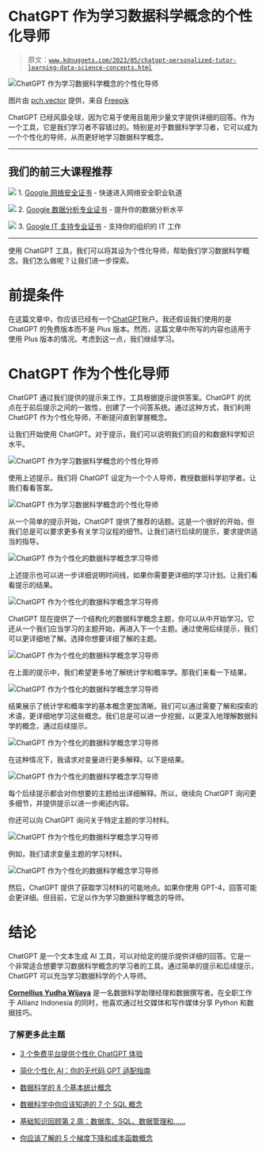 # ChatGPT 作为学习数据科学概念的个性化导师

> 原文：[`www.kdnuggets.com/2023/05/chatgpt-personalized-tutor-learning-data-science-concepts.html`](https://www.kdnuggets.com/2023/05/chatgpt-personalized-tutor-learning-data-science-concepts.html)

![ChatGPT 作为学习数据科学概念的个性化导师](img/264a0821e3de1fce0715086774036d8d.png)

图片由 [pch.vector](https://www.freepik.com/author/pch-vector) 提供，来自 [Freepik](https://www.freepik.com/)

ChatGPT 已经风靡全球，因为它易于使用且能用少量文字提供详细的回答。作为一个工具，它是我们学习者不容错过的。特别是对于数据科学学习者，它可以成为一个个性化的导师，从而更好地学习数据科学概念。

* * *

## 我们的前三大课程推荐

![](img/0244c01ba9267c002ef39d4907e0b8fb.png) 1\. [Google 网络安全证书](https://www.kdnuggets.com/google-cybersecurity) - 快速进入网络安全职业轨道

![](img/e225c49c3c91745821c8c0368bf04711.png) 2\. [Google 数据分析专业证书](https://www.kdnuggets.com/google-data-analytics) - 提升你的数据分析水平

![](img/0244c01ba9267c002ef39d4907e0b8fb.png) 3\. [Google IT 支持专业证书](https://www.kdnuggets.com/google-itsupport) - 支持你的组织的 IT 工作

* * *

使用 ChatGPT 工具，我们可以将其设为个性化导师，帮助我们学习数据科学概念。我们怎么做呢？让我们进一步探索。

# 前提条件

在这篇文章中，你应该已经有一个[ChatGPT](https://chat.openai.com/)账户。我还假设我们使用的是 ChatGPT 的免费版本而不是 Plus 版本。然而，这篇文章中所写的内容也适用于使用 Plus 版本的情况。考虑到这一点，我们继续学习。

# ChatGPT 作为个性化导师

ChatGPT 通过我们提供的提示来工作，工具根据提示提供答案。ChatGPT 的优点在于前后提示之间的一致性，创建了一个问答系统。通过这种方式，我们利用 ChatGPT 作为个性化导师，不断提问直到掌握概念。

让我们开始使用 ChatGPT。对于提示，我们可以说明我们的目的和数据科学知识水平。

![ChatGPT 作为学习数据科学概念的个性化导师](img/bb3360be5d97b78eca0d1a39c81d22c8.png)

使用上述提示，我们将 ChatGPT 设定为一个个人导师，教授数据科学初学者。让我们看看答案。

![ChatGPT 作为学习数据科学概念的个性化导师](img/5c85ba9fb4bb922e4d69656c0d904c62.png)

从一个简单的提示开始，ChatGPT 提供了推荐的话题。这是一个很好的开始，但我们总是可以要求更多有关学习议程的细节。让我们进行后续的提示，要求提供适当的指导。

![ChatGPT 作为个性化的数据科学概念学习导师](img/34c8a739c3e65559f2f9cda295eea68b.png)

上述提示也可以进一步详细说明时间线，如果你需要更详细的学习计划。让我们看看提示的结果。

![ChatGPT 作为个性化的数据科学概念学习导师](img/0b5025e43806091ad4910718761187f8.png)

ChatGPT 现在提供了一个结构化的数据科学概念主题，你可以从中开始学习。它还从一个我们应当学习的主题开始，再进入下一个主题。通过使用后续提示，我们可以更详细地了解。选择你想要详细了解的主题。

![ChatGPT 作为个性化的数据科学概念学习导师](img/2db135f261d2c4edab15053e4517de5f.png)

在上面的提示中，我们希望更多地了解统计学和概率学。那我们来看一下结果，

![ChatGPT 作为个性化的数据科学概念学习导师](img/d40e1661ddbae818a9393c76568476c0.png)

结果展示了统计学和概率学的基本概念更加清晰。我们可以通过需要了解和探索的术语，更详细地学习这些概念。我们总是可以进一步挖掘，以更深入地理解数据科学的概念，通过后续提示。

![ChatGPT 作为个性化的数据科学概念学习导师](img/db2b781ad85c67e20d544c58da786fd8.png)

在这种情况下，我请求对变量进行更多解释。以下是结果。

![ChatGPT 作为个性化的数据科学概念学习导师](img/f83ab6c190254e0b9645d19fee0e3413.png)

每个后续提示都会对你想要的主题给出详细解释。所以，继续向 ChatGPT 询问更多细节，并提供提示以进一步阐述内容。

你还可以向 ChatGPT 询问关于特定主题的学习材料。

![ChatGPT 作为个性化的数据科学概念学习导师](img/e235bddfd2f0816d5748c797472d4fcd.png)

例如，我们请求变量主题的学习材料。

![ChatGPT 作为个性化的数据科学概念学习导师](img/5156b0fdeb8cd6b72070fcfbeeed2ab5.png)

然后，ChatGPT 提供了获取学习材料的可能地点。如果你使用 GPT-4，回答可能会更详细。但目前，它足以作为学习数据科学概念的导师。

# 结论

ChatGPT 是一个文本生成 AI 工具，可以对给定的提示提供详细的回答。它是一个非常适合想要学习数据科学概念的学习者的工具。通过简单的提示和后续提示，ChatGPT 可以充当学习数据科学的个人导师。

**[Cornellius Yudha Wijaya](https://www.linkedin.com/in/cornellius-yudha-wijaya/)** 是一名数据科学助理经理和数据撰写者。在全职工作于 Allianz Indonesia 的同时，他喜欢通过社交媒体和写作媒体分享 Python 和数据技巧。

### 了解更多此主题

+   [3 个免费平台提供个性化 ChatGPT 体验](https://www.kdnuggets.com/2023/05/3-free-platform-personalized-chatgpt-experience.html)

+   [简化个性化 AI：你的无代码 GPT 适配指南](https://www.kdnuggets.com/personalized-ai-made-simple-your-no-code-guide-to-adapting-gpts)

+   [数据科学的 8 个基本统计概念](https://www.kdnuggets.com/2020/06/8-basic-statistics-concepts.html)

+   [数据科学中你应该知道的 7 个 SQL 概念](https://www.kdnuggets.com/2022/11/7-sql-concepts-needed-data-science.html)

+   [基础知识回顾第 2 周：数据库、SQL、数据管理和……](https://www.kdnuggets.com/back-to-basics-week-2-database-sql-data-management-and-statistical-concepts)

+   [你应该了解的 5 个梯度下降和成本函数概念](https://www.kdnuggets.com/2020/05/5-concepts-gradient-descent-cost-function.html)
